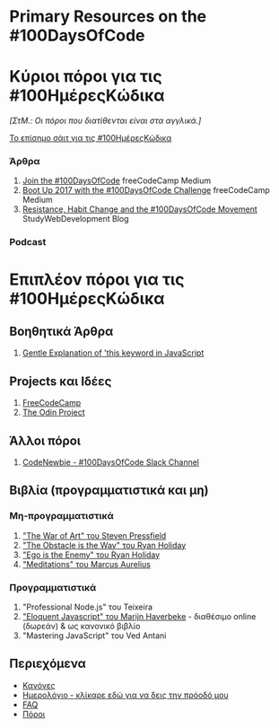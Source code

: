 # Primary Resources on the #100DaysOfCode
# Κύριοι πόροι για τις #100ΗμέρεςΚώδικα

_[ΣτΜ.: Οι πόροι που διατίθενται είναι στα αγγλικά.]_

[Το επίσημο σάιτ για τις #100ΗμέρεςΚώδικα](http://100daysofcode.com/)

### Άρθρα

1. [Join the #100DaysOfCode](https://medium.freecodecamp.com/join-the-100daysofcode-556ddb4579e4) freeCodeCamp Medium
2. [Boot Up 2017 with the #100DaysOfCode Challenge](https://medium.freecodecamp.com/start-2017-with-the-100daysofcode-improved-and-updated-18ce604b237b) freeCodeCamp Medium
3. [Resistance, Habit Change and the #100DaysOfCode Movement](https://studywebdevelopment.com/100-days-of-code.html) StudyWebDevelopment Blog

### Podcast

# Επιπλέον πόροι για τις #100ΗμέρεςΚώδικα

## Βοηθητικά Άρθρα
1. [Gentle Explanation of 'this keyword in JavaScript](http://rainsoft.io/gentle-explanation-of-this-in-javascript/)

## Projects και Ιδέες
1. [FreeCodeCamp](https://www.freecodecamp.com)
2. [The Odin Project](http://www.theodinproject.com/)

## Άλλοι πόροι
1. [CodeNewbie - #100DaysOfCode Slack Channel](https://codenewbie.typeform.com/to/uwsWlZ)

## Βιβλία (προγραμματιστικά και μη)

### Μη-προγραμματιστικά
1. ["The War of Art" του Steven Pressfield](http://www.goodreads.com/book/show/1319.The_War_of_Art)
2. ["The Obstacle is the Way" του Ryan Holiday](http://www.goodreads.com/book/show/18668059-the-obstacle-is-the-way?ac=1&from_search=true)
3. ["Ego is the Enemy" του Ryan Holiday](http://www.goodreads.com/book/show/27036528-ego-is-the-enemy?from_search=true&search_version=service)
4. ["Meditations" του Marcus Aurelius](https://www.goodreads.com/book/show/662925.Meditations)

### Προγραμματιστικά
1. "Professional Node.js" του Teixeira
2. ["Eloquent Javascript" του Marijn Haverbeke](http://eloquentjavascript.net/) - διαθέσιμο online (δωρεάν) & ως κανονικό βιβλίο
3. "Mastering JavaScript" του Ved Antani

## Περιεχόμενα
* [Κανόνες](rules-el.md)
* [Ημερολόγιο - κλίκαρε εδώ για να δεις την πρόοδό μου](log-el.md)
* [FAQ](FAQ-el.md)
* [Πόροι](resources-el.md)
